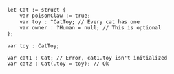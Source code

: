 
	let Cat := struct {
		var poisonClaw := true;
		var toy : ^CatToy; // Every cat has one
		var owner : ?Human = null; // This is optional
	};

	var toy : CatToy;

	var cat1 : Cat; // Error, cat1.toy isn't initialized
	var cat2 : Cat(.toy = toy); // Ok

